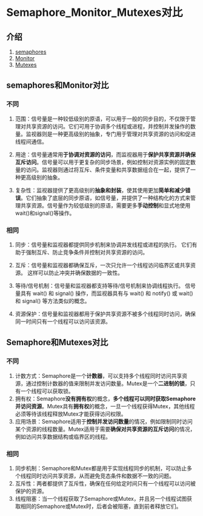 # Semaphore_Monitor_Mutexes对比


## 介绍
1. [semaphores](semaphores.md)
2. [Monitor](Monitor.md)
3. [Mutexes](MutualExclusion.md)

## semaphores和Monitor对比
### 不同
1. 范围：信号量是一种较低级别的原语，可以用于一般的同步目的，不仅限于管理对共享资源的访问。它们可用于协调多个线程或进程，并控制并发操作的数量。监视器则是一种更高级别的抽象，专门用于管理对共享资源的访问和促进线程间通信。

2. 用途：信号量通常用**于协调对资源的访问**，而监视器用于**保护共享资源并确保互斥访问**。信号量可以用于更复杂的同步场景，例如控制对资源实例的固定数量的访问。监视器则通过将互斥、条件变量和共享数据组合在一起，提供了一种更高级别的抽象。

3. 复杂性：监视器提供了更高级别的**抽象和封装**，使其使用更加**简单和减少错误**。它们抽象了底层的同步原语，如信号量，并提供了一种结构化的方式来管理共享资源。信号量作为较低级别的原语，需要更多**手动控制**和显式地使用wait()和signal()等操作。

### 相同
1. 同步：信号量和监视器都提供同步机制来协调并发线程或进程的执行。 它们有助于强制互斥、防止竞争条件并控制对共享资源的访问。

2. 互斥：信号量和监视器都确保互斥，一次只允许一个线程访问临界区或共享资源。 这样可以防止冲突并确保数据的一致性。

3. 等待/信号机制：信号量和监视器都支持等待/信号机制来协调线程执行。 信号量具有 wait() 和 signal() 操作，而监视器具有与 wait() 和 notify() 或 wait() 和 signal() 等方法类似的概念。

4. 资源保护：信号量和监视器都用于保护共享资源不被多个线程同时访问，确保同一时间只有一个线程可以访问该资源。

## Semaphore和Mutexes对比

### 不同
1. 计数方式：Semaphore是一个**计数器**，可以支持多个线程同时访问共享资源，通过控制计数器的值来限制并发访问数量。Mutex是一个**二进制的锁**，只有一个线程可以获取锁。
2. 拥有权：Semaphore**没有拥有权**的概念，**多个线程可以同时获取Semaphore并访问资源**。Mutex具有**拥有权**的概念，一旦一个线程获得Mutex，其他线程必须等待该线程释放Mutex才能获得访问权限。
3. 应用场景：Semaphore适用于**控制并发访问数量**的情况，例如限制同时访问某个资源的线程数量。Mutex适用于需要**确保对共享资源的互斥访问**的情况，例如访问共享数据结构或临界区的线程。

### 相同
1. 同步机制：Semaphore和Mutex都是用于实现线程同步的机制，可以防止多个线程同时访问共享资源，从而避免竞态条件和数据不一致的问题。
2. 互斥性：两者都提供了互斥性，确保在任何给定时间只有一个线程可以访问被保护的资源。
3. 线程阻塞：当一个线程获取了Semaphore或Mutex，并且另一个线程试图获取相同的Semaphore或Mutex时，后者会被阻塞，直到前者释放它们。